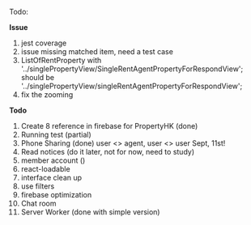 Todo: 

**Issue**
1. jest coverage
2. issue missing matched item, need a test case
3. ListOfRentProperty with '../singlePropertyView/SingleRentAgentPropertyForRespondView';
    should be '../singlePropertyView/singleRentAgentPropertyForRespondView';
4. <meta name="viewport" content="width=640px, initial-scale=.5, maximum-scale=.5" /> fix the zooming 

**Todo**
1. Create 8 reference in firebase for PropertyHK (done)
2. Running test (partial)
3. Phone Sharing (done) user <> agent, user <> user Sept, 11st! 
4. Read notices (do it later, not for now, need to study)
5. member account ()
6. react-loadable 
7. interface clean up
8. use filters
9. firebase optimization
10. Chat room
11. Server Worker (done with simple version)
